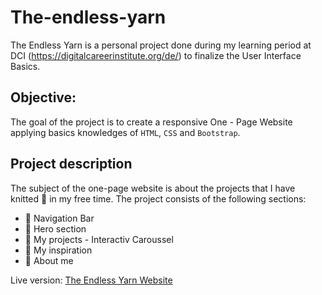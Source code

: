 # The-endless-yarn
The Endless Yarn is a personal project done during my learning period at DCI (https://digitalcareerinstitute.org/de/) to finalize the User Interface Basics.

## Objective:

The goal of the project is to create a responsive One - Page Website applying basics knowledges of `HTML`, `CSS` and `Bootstrap`.

## Project description

The subject of the one-page website is about the projects that I have knitted 🧶 in my free time. The project consists of the following sections:

 - 🧶 Navigation Bar
 - 🧶 Hero section
 - 🧶 My projects - Interactiv Caroussel
 - 🧶 My inspiration 
 - 🧶 About me


Live version: [The Endless Yarn Website]([https://www.example.com](https://catalinaf-s.github.io/The-endless-yarn/)https://catalinaf-s.github.io/The-endless-yarn/) 
